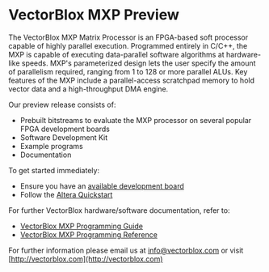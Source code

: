 VectorBlox MXP Preview
======================

The VectorBlox MXP Matrix Processor is an FPGA-based soft processor capable of highly parallel execution. Programmed entirely in C/C++, the MXP is capable of executing data-parallel software algorithms at hardware-like speeds. MXP's parameterized design lets the user specify the amount of parallelism required, ranging from 1 to 128 or more parallel ALUs. Key features of the MXP include a parallel-access scratchpad memory to hold vector data and a high-throughput DMA engine. 

Our preview release consists of: 

- Prebuilt bitstreams to evaluate the MXP processor on several popular FPGA development boards 
- Software Development Kit 
- Example programs
- Documentation


To get started immediately:

- Ensure you have an [available development board](http://vectorblox.github.io/test_altera/mxp_altera_boards.html)
- Follow the [Altera Quickstart](http://vectorblox.github.io/test_altera/mxp_altera_preview.html) 

For further VectorBlox hardware/software documentation, refer to:

- [VectorBlox MXP Programming Guide](http://vectorblox.github.io/test_altera/mxp_altera_programming_guide.html) 
- [VectorBlox MXP Programming Reference](http://vectorblox.github.io/test_altera/mxp_programming_reference.html)

For further information please email us at [info@vectorblox.com](mailto:info@vectorblox.com) or visit [http://vectorblox.com](http://vectorblox.com)  



